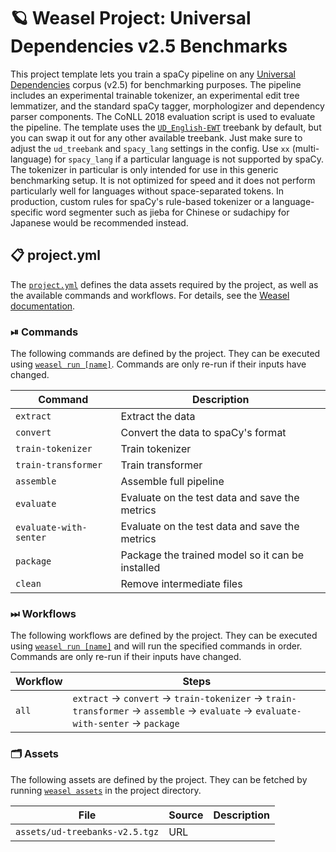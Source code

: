<!-- WEASEL: AUTO-GENERATED DOCS START (do not remove) -->

# 🪐 Weasel Project: Universal Dependencies v2.5 Benchmarks

This project template lets you train a spaCy pipeline on any [Universal Dependencies](https://universaldependencies.org/) corpus (v2.5) for benchmarking purposes. The pipeline includes an experimental trainable tokenizer, an experimental edit tree lemmatizer, and the standard spaCy tagger, morphologizer and dependency parser components. The CoNLL 2018 evaluation script is used to evaluate the pipeline. The template uses the [`UD_English-EWT`](https://github.com/UniversalDependencies/UD_English-EWT) treebank by default, but you can swap it out for any other available treebank. Just make sure to adjust the `ud_treebank` and `spacy_lang` settings in the config. Use `xx` (multi-language) for `spacy_lang` if a particular language is not supported by spaCy. The tokenizer in particular is only intended for use in this generic benchmarking setup. It is not optimized for speed and it does not perform particularly well for languages without space-separated tokens. In production, custom rules for spaCy's rule-based tokenizer or a language-specific word segmenter such as jieba for Chinese or sudachipy for Japanese would be recommended instead.

## 📋 project.yml

The [`project.yml`](project.yml) defines the data assets required by the
project, as well as the available commands and workflows. For details, see the
[Weasel documentation](https://github.com/explosion/weasel).

### ⏯ Commands

The following commands are defined by the project. They
can be executed using [`weasel run [name]`](https://github.com/explosion/weasel/tree/main/docs/cli.md#rocket-run).
Commands are only re-run if their inputs have changed.

| Command | Description |
| --- | --- |
| `extract` | Extract the data |
| `convert` | Convert the data to spaCy's format |
| `train-tokenizer` | Train tokenizer |
| `train-transformer` | Train transformer |
| `assemble` | Assemble full pipeline |
| `evaluate` | Evaluate on the test data and save the metrics |
| `evaluate-with-senter` | Evaluate on the test data and save the metrics |
| `package` | Package the trained model so it can be installed |
| `clean` | Remove intermediate files |

### ⏭ Workflows

The following workflows are defined by the project. They
can be executed using [`weasel run [name]`](https://github.com/explosion/weasel/tree/main/docs/cli.md#rocket-run)
and will run the specified commands in order. Commands are only re-run if their
inputs have changed.

| Workflow | Steps |
| --- | --- |
| `all` | `extract` &rarr; `convert` &rarr; `train-tokenizer` &rarr; `train-transformer` &rarr; `assemble` &rarr; `evaluate` &rarr; `evaluate-with-senter` &rarr; `package` |

### 🗂 Assets

The following assets are defined by the project. They can
be fetched by running [`weasel assets`](https://github.com/explosion/weasel/tree/main/docs/cli.md#open_file_folder-assets)
in the project directory.

| File | Source | Description |
| --- | --- | --- |
| `assets/ud-treebanks-v2.5.tgz` | URL |  |

<!-- WEASEL: AUTO-GENERATED DOCS END (do not remove) -->
